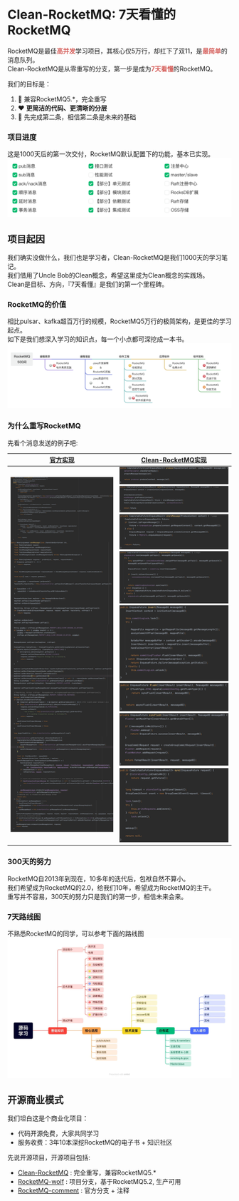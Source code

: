 # Clean-RocketMQ: 7天看懂的RocketMQ 
RocketMQ是最佳<strong style="color:#D55F5B;">高并发</strong>学习项目，其核心仅5万行，却扛下了双11，是<strong style="color:#D55F5B;">最简单</strong>的消息队列。<br />
Clean-RocketMQ是从零重写的分支，第一步是成为<strong style="color:#D55F5B;">7天看懂</strong>的RocketMQ。

我们的目标是：
1. :rocket: 兼容RocketMQ5.*，完全重写
2. :heart: <strong>更简洁的代码、更清晰的分层</strong>
3. :brain: 先完成第二条，相信第二条是未来的基础

### 项目进度
这是1000天后的第一次交付，RocketMQ默认配置下的功能，基本已实现。
![项目进度](/docs/cn/img/wolfmq-progress.png "项目进度")

## 项目起因
我们确实没做什么，我们也是学习者，Clean-RocketMQ是我们1000天的学习笔记。<br />
我们借用了Uncle Bob的Clean概念，希望这里成为Clean概念的实践场。<br />
Clean是目标、方向，『7天看懂』是我们的第一个里程碑。

### RocketMQ的价值
相比pulsar、kafka超百万行的规模，RocketMQ5万行的极简架构，是更佳的学习起点。<br />
如下是我们想深入学习的知识点，每一个小点都可深挖成一本书。
![RocketMQ书库](/docs/cn/img/rocketmq-books.png "RocketMQ书库")

### 为什么重写RocketMQ
先看个消息发送的例子吧:

| [官方实现](https://github.com/apache/rocketmq/blob/develop/broker/src/main/java/org/apache/rocketmq/broker/processor/SendMessageProcessor.java) | [Clean-RocketMQ实现](https://github.com/wolforest/clean-rocketmq/blob/main/broker/src/main/java/cn/coderule/minimq/broker/api/ProducerController.java)                                  |
|---------------------------------------------------------------------------------------------------------------------------------------------|-------------------------------------------------------|
| <img src="/docs/code/rocketmq-sendmsg.png" width="300">                                                                                     | <img src="/docs/code/wolfmq-sendmsg.png" width="300"> |

### 300天的努力
RocketMQ自2013年到现在，10多年的迭代后，包袱自然不算小。<br />
我们希望成为RocketMQ的2.0，给我们10年，希望成为RocketMQ的主干。<br />
重写并不容易，300天的努力只是我们的第一步，相信未来会来。

### 7天路线图
不熟悉RocketMQ的同学，可以参考下面的路线图
![阅读地图](/docs/cn/img/learn-map.jpg "阅读路线图")


## 开源商业模式
我们坦白这是个商业化项目：
* 代码开源免费，大家共同学习
* 服务收费：3年10本深挖RocketMQ的电子书 + 知识社区

先说开源项目，开源项目包括:
* [Clean-RocketMQ](https://github.com/wolforest/clean-rocketmq) : 完全重写，兼容RocketMQ5.*
* [RocketMQ-wolf](https://github.com/wolforest/rocketmq-wolf) : 项目分支，基于RocketMQ5.2, 生产可用
* [RocketMQ-comment](https://github.com/wolforest/rocketmq-comment) : 官方分支 + 注释





